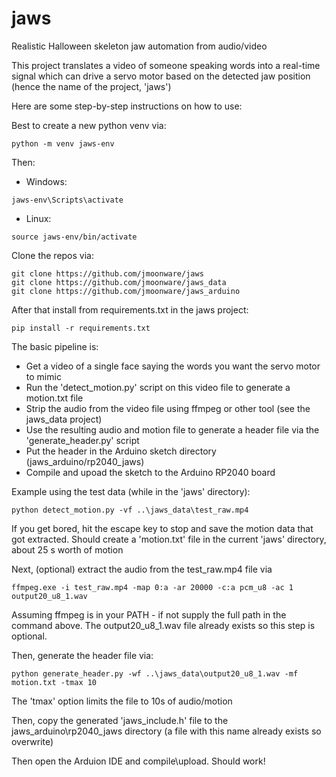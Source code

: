# jaws
Realistic Halloween skeleton jaw automation from audio/video 

This project translates a video of someone speaking words into a real-time signal which can drive a servo motor based on the detected jaw position (hence the name of the project, 'jaws')

Here are some step-by-step instructions on how to use:

Best to create a new python venv via:

```
python -m venv jaws-env
```

Then:

- Windows:
```
jaws-env\Scripts\activate
```

- Linux:
```
source jaws-env/bin/activate 
```

Clone the repos via:

```
git clone https://github.com/jmoonware/jaws
git clone https://github.com/jmoonware/jaws_data
git clone https://github.com/jmoonware/jaws_arduino
```

After that install from requirements.txt in the jaws project:

```
pip install -r requirements.txt
```

The basic pipeline is:

- Get a video of a single face saying the words you want the servo motor to mimic
- Run the 'detect_motion.py' script on this video file to generate a motion.txt file
- Strip the audio from the video file using ffmpeg or other tool (see the jaws_data project)
- Use the resulting audio and motion file to generate a header file via the 'generate_header.py' script
- Put the header in the Arduino sketch directory (jaws_arduino/rp2040_jaws) 
- Compile and upoad the sketch to the Arduino RP2040 board

Example using the test data (while in the 'jaws' directory):

```
python detect_motion.py -vf ..\jaws_data\test_raw.mp4
```

If you get bored, hit the escape key to stop and save the motion data that got extracted. Should create a 'motion.txt' file in the current 'jaws' directory, about 25 s worth of motion

Next, (optional) extract the audio from the test_raw.mp4 file via

```
ffmpeg.exe -i test_raw.mp4 -map 0:a -ar 20000 -c:a pcm_u8 -ac 1 output20_u8_1.wav
```

Assuming ffmpeg is in your PATH - if not supply the full path in the command above. The output20_u8_1.wav file already exists so this step is optional.

Then, generate the header file via:

```
python generate_header.py -wf ..\jaws_data\output20_u8_1.wav -mf motion.txt -tmax 10
```

The 'tmax' option limits the file to 10s of audio/motion

Then, copy the generated 'jaws_include.h' file to the jaws_arduino\rp2040_jaws directory (a file with this name already exists so overwrite)

Then open the Arduion IDE and compile\upload. Should work!
